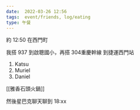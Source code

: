 ```yaml
---
date:  2022-03-26 12:56
tags:  event/friends, log/eating
type: 午餐
---
```


約 12:50 在西門町

我搭 937 到啟聰國小，再搭 304重慶幹線 到捷運西門站

1. Katsu
2. Muriel
3. Daniel

[[雅香石頭火鍋]]

然後星巴克聊天聊到 18:xx
